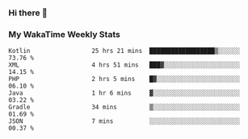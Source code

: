 ### Hi there 👋

<!--
**royschrauwen/royschrauwen** is a ✨ _special_ ✨ repository because its `README.md` (this file) appears on your GitHub profile.

Here are some ideas to get you started:

- 🔭 I’m currently working on ...
- 🌱 I’m currently learning ...
- 👯 I’m looking to collaborate on ...
- 🤔 I’m looking for help with ...
- 💬 Ask me about ...
- 📫 How to reach me: ...
- 😄 Pronouns: ...
- ⚡ Fun fact: ...
-->


### My WakaTime Weekly Stats
<!--START_SECTION:waka-->

```text
Kotlin                 25 hrs 21 mins  ██████████████████▒░░░░░░   73.76 %
XML                    4 hrs 51 mins   ███▓░░░░░░░░░░░░░░░░░░░░░   14.15 %
PHP                    2 hrs 5 mins    █▓░░░░░░░░░░░░░░░░░░░░░░░   06.10 %
Java                   1 hr 6 mins     ▓░░░░░░░░░░░░░░░░░░░░░░░░   03.22 %
Gradle                 34 mins         ▒░░░░░░░░░░░░░░░░░░░░░░░░   01.69 %
JSON                   7 mins          ░░░░░░░░░░░░░░░░░░░░░░░░░   00.37 %
```

<!--END_SECTION:waka-->
